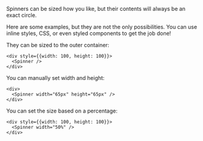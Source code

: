 Spinners can be sized how you like, but their contents will always be an exact circle.

Here are some examples, but they are not the only possibilities. You can use
inline styles, CSS, or even styled components to get the job done!

They can be sized to the outer container:
```
<div style={{width: 100, height: 100}}>
  <Spinner />
</div>
```

You can manually set width and height:
```
<div>
  <Spinner width="65px" height="65px" />
</div>
```


You can set the size based on a percentage:
```
<div style={{width: 100, height: 100}}>
  <Spinner width="50%" />
</div>

```
